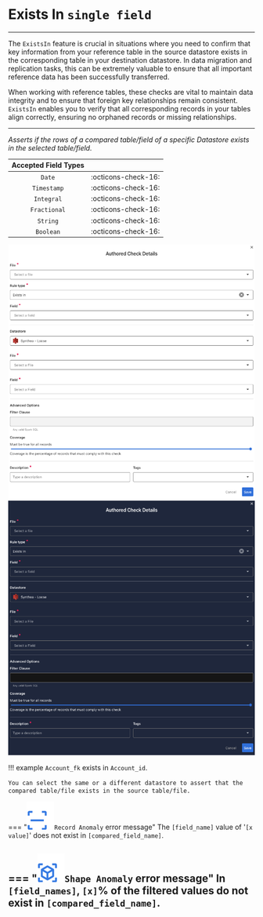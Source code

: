 # Exists In <spam id='single-field'>`single field`</spam>

---
The `ExistsIn` feature is crucial in situations where you need to confirm that key information from your reference table in the source datastore exists in the corresponding table in your destination datastore. In data migration and replication tasks, this can be extremely valuable to ensure that all important reference data has been successfully transferred.

When working with reference tables, these checks are vital to maintain data integrity and to ensure that foreign key relationships remain consistent. `ExistsIn` enables you to verify that all corresponding records in your tables align correctly, ensuring no orphaned records or missing relationships.

---
*Asserts if the rows of a compared table/field of a specific Datastore exists in the selected table/field.*

| Accepted Field Types   |                      |
| :--------------------: | :------------------: |
| `Date`                 | :octicons-check-16:   |
| `Timestamp`            | :octicons-check-16:   |
| `Integral`             | :octicons-check-16:   |
| `Fractional`           | :octicons-check-16:   |
| `String`               | :octicons-check-16:   |
| `Boolean`              | :octicons-check-16:   |


![Screenshot](../assets/checks/rule-types/exists-in-light.png#only-light)
![Screenshot](../assets/checks/rule-types/exists-in-dark.png#only-dark)

!!! example
    `Account_fk` exists in `Account_id`.

    You can select the same or a different datastore to assert that the compared table/file exists in the source table/file.

=== "![Screenshot](../assets/checks/rule-types/icons/icon-record-anomaly-dark.svg)`Record Anomaly` error message"
    The `[field_name]` value of '`[x value]`' does not exist in `[compared_field_name]`.

=== "![Screenshot](../assets/checks/rule-types/icons/icon-shape-anomaly-dark.svg)`Shape Anomaly` error message"
    In `[field_names]`, `[x]`% of the filtered values do not exist in `[compared_field_name]`.
---
